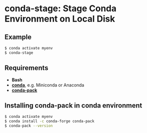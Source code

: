 # conda-stage: Stage Conda Environment on Local Disk

## Example

```sh
$ conda activate myenv
$ conda-stage
```

## Requirements

* **Bash**
* [**conda**](https://docs.conda.io/projects/conda/en/latest/user-guide/install/linux.html), e.g. Miniconda or Anaconda
* [**conda-pack**](https://conda.github.io/conda-pack/)


## Installing conda-pack in conda environment

```sh
$ conda activate myenv
$ conda install -c conda-forge conda-pack
$ conda-pack --version
```
